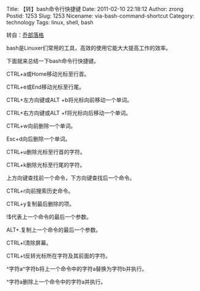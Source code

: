 Title: 【转】bash命令行快捷键
Date: 2011-02-10 22:18:12
Author: zrong
Postid: 1253
Slug: 1253
Nicename: via-bash-command-shortcut
Category: technology
Tags: linux, shell, bash

转自：[乔部落格](http://joe.is-programmer.com/posts/17465.html)

bash是Linuxer们常用的工具，高效的使用它能大大提高工作的效率。

下面就来总结一下bash命令行快捷键。

CTRL+a或Home移动光标至行首。

CTRL+e或End移动光标至行尾。

CTRL+左方向键或ALT +b将光标向前移动一个单词。

CTRL+右方向键或ALT +f将光标向后移动一个单词。

CTRL+w向前删除一个单词。

Esc+d向后删除一个单词。

CTRL+u删除光标至行首的字符。

CTRL+k删除光标至行尾的字符。

上方向键查找前一个命令，下方向键查找后一个命令。

CTRL+r向前搜索历史命令。

CTRL+y复制最后删除的项。

!\$代表上一个命令的最后一个参数。

ALT+.复制上一个命令的最后一个参数。

CTRL+l清除屏幕。

CTRL+t反转光标所在字符及其前面的字符。

\^字符a\^字符b将上一个命令中的字符a替换为字符b并执行。

\^字符a删除上一个命令中的字符a并执行。

